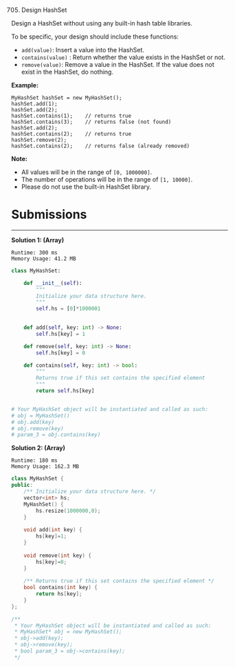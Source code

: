705. Design HashSet

Design a HashSet without using any built-in hash table libraries.

To be specific, your design should include these functions:

* `add(value)`: Insert a value into the HashSet. 
* `contains(value)` : Return whether the value exists in the HashSet or not.
* `remove(value)`: Remove a value in the HashSet. If the value does not exist in the HashSet, do nothing.

**Example:**
```
MyHashSet hashSet = new MyHashSet();
hashSet.add(1);         
hashSet.add(2);         
hashSet.contains(1);    // returns true
hashSet.contains(3);    // returns false (not found)
hashSet.add(2);          
hashSet.contains(2);    // returns true
hashSet.remove(2);          
hashSet.contains(2);    // returns false (already removed)
```

**Note:**

* All values will be in the range of `[0, 1000000]`.
* The number of operations will be in the range of `[1, 10000]`.
* Please do not use the built-in HashSet library.

# Submissions
---
**Solution 1: (Array)**
```
Runtime: 300 ms
Memory Usage: 41.2 MB
```
```python
class MyHashSet:

    def __init__(self):
        """
        Initialize your data structure here.
        """
        self.hs = [0]*1000001
        

    def add(self, key: int) -> None:
        self.hs[key] = 1

    def remove(self, key: int) -> None:
        self.hs[key] = 0

    def contains(self, key: int) -> bool:
        """
        Returns true if this set contains the specified element
        """
        return self.hs[key]


# Your MyHashSet object will be instantiated and called as such:
# obj = MyHashSet()
# obj.add(key)
# obj.remove(key)
# param_3 = obj.contains(key)
```

**Solution 2: (Array)**
```
Runtime: 180 ms
Memory Usage: 162.3 MB
```
```c++
class MyHashSet {
public:
    /** Initialize your data structure here. */
    vector<int> hs;
    MyHashSet() {
        hs.resize(1000000,0);
    }
    
    void add(int key) {
        hs[key]=1;
    }
    
    void remove(int key) {
        hs[key]=0;
    }
    
    /** Returns true if this set contains the specified element */
    bool contains(int key) {
        return hs[key];
    }
};

/**
 * Your MyHashSet object will be instantiated and called as such:
 * MyHashSet* obj = new MyHashSet();
 * obj->add(key);
 * obj->remove(key);
 * bool param_3 = obj->contains(key);
 */
```